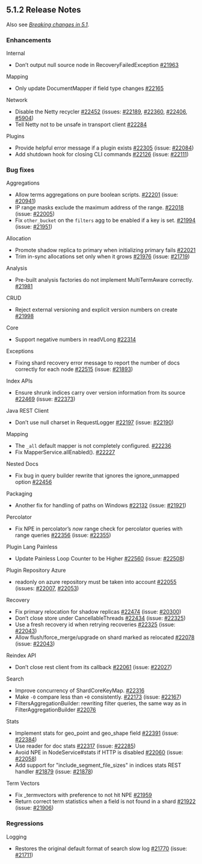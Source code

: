## 5.1.2 Release Notes

Also see [_Breaking changes in 5.1_](breaking-changes-5.1.html "Breaking changes in 5.1").

### Enhancements

Internal 
    

  * Don’t output null source node in RecoveryFailedException [#21963](https://github.com/elastic/elasticsearch/pull/21963)



Mapping 
    

  * Only update DocumentMapper if field type changes [#22165](https://github.com/elastic/elasticsearch/pull/22165)



Network 
    

  * Disable the Netty recycler [#22452](https://github.com/elastic/elasticsearch/pull/22452) (issues: [#22189](https://github.com/elastic/elasticsearch/issues/22189), [#22360](https://github.com/elastic/elasticsearch/issues/22360), [#22406](https://github.com/elastic/elasticsearch/issues/22406), [#5904](https://github.com/elastic/elasticsearch/issues/5904)) 
  * Tell Netty not to be unsafe in transport client [#22284](https://github.com/elastic/elasticsearch/pull/22284)



Plugins 
    

  * Provide helpful error message if a plugin exists [#22305](https://github.com/elastic/elasticsearch/pull/22305) (issue: [#22084](https://github.com/elastic/elasticsearch/issues/22084)) 
  * Add shutdown hook for closing CLI commands [#22126](https://github.com/elastic/elasticsearch/pull/22126) (issue: [#22111](https://github.com/elastic/elasticsearch/issues/22111)) 



### Bug fixes

Aggregations 
    

  * Allow terms aggregations on pure boolean scripts. [#22201](https://github.com/elastic/elasticsearch/pull/22201) (issue: [#20941](https://github.com/elastic/elasticsearch/issues/20941)) 
  * IP range masks exclude the maximum address of the range. [#22018](https://github.com/elastic/elasticsearch/pull/22018) (issue: [#22005](https://github.com/elastic/elasticsearch/issues/22005)) 
  * Fix `other_bucket` on the `filters` agg to be enabled if a key is set. [#21994](https://github.com/elastic/elasticsearch/pull/21994) (issue: [#21951](https://github.com/elastic/elasticsearch/issues/21951)) 



Allocation 
    

  * Promote shadow replica to primary when initializing primary fails [#22021](https://github.com/elastic/elasticsearch/pull/22021)
  * Trim in-sync allocations set only when it grows [#21976](https://github.com/elastic/elasticsearch/pull/21976) (issue: [#21719](https://github.com/elastic/elasticsearch/issues/21719)) 



Analysis 
    

  * Pre-built analysis factories do not implement MultiTermAware correctly. [#21981](https://github.com/elastic/elasticsearch/pull/21981)



CRUD 
    

  * Reject external versioning and explicit version numbers on create [#21998](https://github.com/elastic/elasticsearch/pull/21998)



Core 
    

  * Support negative numbers in readVLong [#22314](https://github.com/elastic/elasticsearch/pull/22314)



Exceptions 
    

  * Fixing shard recovery error message to report the number of docs correctly for each node [#22515](https://github.com/elastic/elasticsearch/pull/22515) (issue: [#21893](https://github.com/elastic/elasticsearch/issues/21893)) 



Index APIs 
    

  * Ensure shrunk indices carry over version information from its source [#22469](https://github.com/elastic/elasticsearch/pull/22469) (issue: [#22373](https://github.com/elastic/elasticsearch/issues/22373)) 



Java REST Client 
    

  * Don’t use null charset in RequestLogger [#22197](https://github.com/elastic/elasticsearch/pull/22197) (issue: [#22190](https://github.com/elastic/elasticsearch/issues/22190)) 



Mapping 
    

  * The `_all` default mapper is not completely configured. [#22236](https://github.com/elastic/elasticsearch/pull/22236)
  * Fix MapperService.allEnabled(). [#22227](https://github.com/elastic/elasticsearch/pull/22227)



Nested Docs 
    

  * Fix bug in query builder rewrite that ignores the ignore_unmapped option [#22456](https://github.com/elastic/elasticsearch/pull/22456)



Packaging 
    

  * Another fix for handling of paths on Windows [#22132](https://github.com/elastic/elasticsearch/pull/22132) (issue: [#21921](https://github.com/elastic/elasticsearch/issues/21921)) 



Percolator 
    

  * Fix NPE in percolator’s _now_ range check for percolator queries with range queries [#22356](https://github.com/elastic/elasticsearch/pull/22356) (issue: [#22355](https://github.com/elastic/elasticsearch/issues/22355)) 



Plugin Lang Painless 
    

  * Update Painless Loop Counter to be Higher [#22560](https://github.com/elastic/elasticsearch/pull/22560) (issue: [#22508](https://github.com/elastic/elasticsearch/issues/22508)) 



Plugin Repository Azure 
    

  * readonly on azure repository must be taken into account [#22055](https://github.com/elastic/elasticsearch/pull/22055) (issues: [#22007](https://github.com/elastic/elasticsearch/issues/22007), [#22053](https://github.com/elastic/elasticsearch/issues/22053)) 



Recovery 
    

  * Fix primary relocation for shadow replicas [#22474](https://github.com/elastic/elasticsearch/pull/22474) (issue: [#20300](https://github.com/elastic/elasticsearch/issues/20300)) 
  * Don’t close store under CancellableThreads [#22434](https://github.com/elastic/elasticsearch/pull/22434) (issue: [#22325](https://github.com/elastic/elasticsearch/issues/22325)) 
  * Use a fresh recovery id when retrying recoveries [#22325](https://github.com/elastic/elasticsearch/pull/22325) (issue: [#22043](https://github.com/elastic/elasticsearch/issues/22043)) 
  * Allow flush/force_merge/upgrade on shard marked as relocated [#22078](https://github.com/elastic/elasticsearch/pull/22078) (issue: [#22043](https://github.com/elastic/elasticsearch/issues/22043)) 



Reindex API 
    

  * Don’t close rest client from its callback [#22061](https://github.com/elastic/elasticsearch/pull/22061) (issue: [#22027](https://github.com/elastic/elasticsearch/issues/22027)) 



Search 
    

  * Improve concurrency of ShardCoreKeyMap. [#22316](https://github.com/elastic/elasticsearch/pull/22316)
  * Make `-0` compare less than `+0` consistently. [#22173](https://github.com/elastic/elasticsearch/pull/22173) (issue: [#22167](https://github.com/elastic/elasticsearch/issues/22167)) 
  * FiltersAggregationBuilder: rewriting filter queries, the same way as in FilterAggregationBuilder [#22076](https://github.com/elastic/elasticsearch/pull/22076)



Stats 
    

  * Implement stats for geo_point and geo_shape field [#22391](https://github.com/elastic/elasticsearch/pull/22391) (issue: [#22384](https://github.com/elastic/elasticsearch/issues/22384)) 
  * Use reader for doc stats [#22317](https://github.com/elastic/elasticsearch/pull/22317) (issue: [#22285](https://github.com/elastic/elasticsearch/issues/22285)) 
  * Avoid NPE in NodeService#stats if HTTP is disabled [#22060](https://github.com/elastic/elasticsearch/pull/22060) (issue: [#22058](https://github.com/elastic/elasticsearch/issues/22058)) 
  * Add support for "include_segment_file_sizes" in indices stats REST handler [#21879](https://github.com/elastic/elasticsearch/pull/21879) (issue: [#21878](https://github.com/elastic/elasticsearch/issues/21878)) 



Term Vectors 
    

  * Fix _termvectors with preference to not hit NPE [#21959](https://github.com/elastic/elasticsearch/pull/21959)
  * Return correct term statistics when a field is not found in a shard [#21922](https://github.com/elastic/elasticsearch/pull/21922) (issue: [#21906](https://github.com/elastic/elasticsearch/issues/21906)) 



### Regressions

Logging 
    

  * Restores the original default format of search slow log [#21770](https://github.com/elastic/elasticsearch/pull/21770) (issue: [#21711](https://github.com/elastic/elasticsearch/issues/21711)) 


